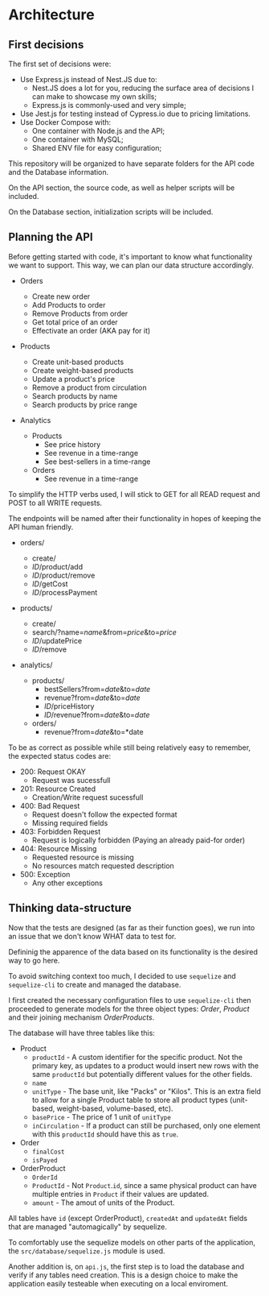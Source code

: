 # Architecture

## First decisions

The first set of decisions were:

- Use Express.js instead of Nest.JS due to:
  - Nest.JS does a lot for you, reducing the surface area of decisions I can make to showcase my own skills;
  - Express.js is commonly-used and very simple;
- Use Jest.js for testing instead of Cypress.io due to pricing limitations.
- Use Docker Compose with:
  - One container with Node.js and the API;
  - One container with MySQL;
  - Shared ENV file for easy configuration;

This repository will be organized to have separate folders for the API code and the Database information.

On the API section, the source code, as well as helper scripts will be included.

On the Database section, initialization scripts will be included.

## Planning the API

Before getting started with code, it's important to know what functionality we want to support. This way, we can plan our data structure accordingly.

- Orders
  - Create new order
  - Add Products to order
  - Remove Products from order
  - Get total price of an order
  - Effectivate an order (AKA pay for it)

- Products
  - Create unit-based products
  - Create weight-based products
  - Update a product's price
  - Remove a product from circulation
  - Search products by name
  - Search products by price range

- Analytics
  - Products
    - See price history
    - See revenue in a time-range
    - See best-sellers in a time-range
  - Orders
    - See revenue in a time-range

To simplify the HTTP verbs used, I will stick to GET for all READ request and POST to all WRITE requests.

The endpoints will be named after their functionality in hopes of keeping the API human friendly.

- orders/
  - create/
  - *ID*/product/add
  - *ID*/product/remove
  - *ID*/getCost
  - *ID*/processPayment

- products/
  - create/
  - search/?name=*name*&from=*price*&to=*price*
  - *ID*/updatePrice
  - *ID*/remove

- analytics/
  - products/
    - bestSellers?from=*date*&to=*date*
    - revenue?from=*date*&to=*date*
    - *ID*/priceHistory
    - *ID*/revenue?from=*date*&to=*date*
  - orders/
    - revenue?from=*date*&to=*date

To be as correct as possible while still being relatively easy to remember, the expected status codes are:

- 200: Request OKAY
  - Request was sucessfull
- 201: Resource Created
  - Creation/Write request sucessfull
- 400: Bad Request
  - Request doesn't follow the expected format
  - Missing required fields
- 403: Forbidden Request
  - Request is logically forbidden (Paying an already paid-for order)
- 404: Resource Missing
  - Requested resource is missing
  - No resources match requested description
- 500: Exception
  - Any other exceptions

## Thinking data-structure

Now that the tests are designed (as far as their function goes), we run into an issue that we don't know WHAT data to test for.

Defininig the apparence of the data based on its functionality is the desired way to go here.

To avoid switching context too much, I decided to use `sequelize` and `sequelize-cli` to create and managed the database.

I first created the necessary configuration files to use `sequelize-cli` then proceeded to generate models for the three object types: *Order*, *Product* and their joining mechanism *OrderProducts*.

The database will have three tables like this:

- Product
  - `productId` - A custom identifier for the specific product. Not the primary key, as updates to a product would insert new rows with the same `productId` but potentially different values for the other fields.
  - `name`
  - `unitType` - The base unit, like "Packs" or "Kilos". This is an extra field to allow for a single Product table to store all product types (unit-based, weight-based, volume-based, etc).
  - `basePrice` - The price of 1 unit of `unitType`
  - `inCirculation` - If a product can still be purchased, only one element with this `productId` should have this as `true`.
- Order
  - `finalCost`
  - `isPayed`
- OrderProduct
  - `OrderId`
  - `ProductId` - Not `Product`.`id`, since a same physical product can have multiple entries in `Product` if their values are updated.
  - `amount` - The amout of units of the Product.

All tables have `id` (except OrderProduct), `createdAt` and `updatedAt` fields that are managed "automagically" by sequelize.

To comfortably use the sequelize models on other parts of the application, the `src/database/sequelize.js` module is used.

Another addition is, on `api.js`, the first step is to load the database and verify if any tables need creation. This is a design choice to make the application easily testeable when executing on a local enviroment.

